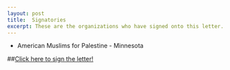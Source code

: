 ```yaml
---
layout: post
title:  Signatories
excerpt: These are the organizations who have signed onto this letter.
---
```


- American Muslims for Palestine - Minnesota

##[Click here to sign the letter!](https://forms.gle/tHgMV44jnT69SfnY6 "Google Form to Support MN 4 Human Rights")